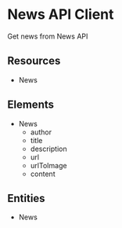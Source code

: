 # News API Client

Get news from News API

## Resources
* News

## Elements
* News
    * author
    * title
    * description
    * url
    * urlToImage
    * content

## Entities
* News